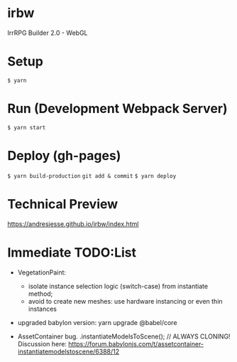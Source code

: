 # irbw

IrrRPG Builder 2.0 - WebGL

# Setup

`$ yarn`

# Run (Development Webpack Server)

`$ yarn start`

# Deploy (gh-pages)

`$ yarn build-production`
`git add & commit`
`$ yarn deploy`

# Technical Preview

https://andresjesse.github.io/irbw/index.html

# Immediate TODO:List

- VegetationPaint:

  - isolate instance selection logic (switch-case) from instantiate method;
  - avoid to create new meshes: use hardware instancing or even thin instances

- upgraded babylon version: yarn upgrade @babel/core
- AssetContainer bug. .instantiateModelsToScene(); // ALWAYS CLONING! Discussion here: https://forum.babylonjs.com/t/assetcontainer-instantiatemodelstoscene/6388/12
